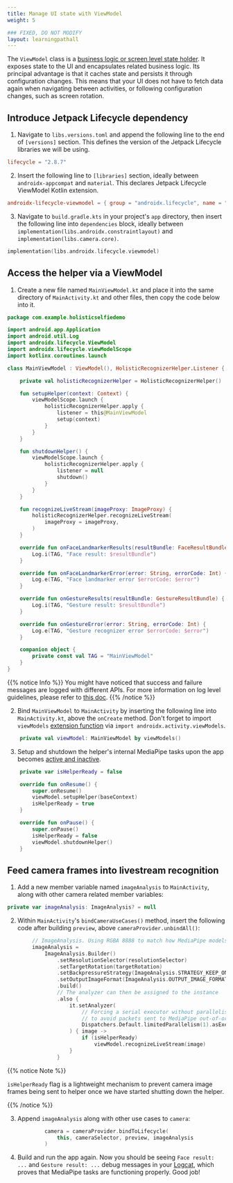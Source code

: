 ```yaml
---
title: Manage UI state with ViewModel
weight: 5

### FIXED, DO NOT MODIFY
layout: learningpathall
---
```


The `ViewModel` class is a [business logic or screen level state holder](https://developer.android.com/topic/architecture/ui-layer/stateholders). It exposes state to the UI and encapsulates related business logic. Its principal advantage is that it caches state and persists it through configuration changes. This means that your UI does not have to fetch data again when navigating between activities, or following configuration changes, such as screen rotation.

## Introduce Jetpack Lifecycle dependency

1. Navigate to `libs.versions.toml` and append the following line to the end of `[versions]` section. This defines the version of the Jetpack Lifecycle libraries we will be using.

```toml
lifecycle = "2.8.7"
```

2. Insert the following line to `[libraries]` section, ideally between `androidx-appcompat` and `material`. This declares Jetpack Lifecycle ViewModel Kotlin extension.

```toml
androidx-lifecycle-viewmodel = { group = "androidx.lifecycle", name = "lifecycle-viewmodel-ktx", version.ref = "lifecycle" }
```

3. Navigate to `build.gradle.kts` in your project's `app` directory, then insert the following line into `dependencies` block, ideally between `implementation(libs.androidx.constraintlayout)` and `implementation(libs.camera.core)`. 

```kotlin
implementation(libs.androidx.lifecycle.viewmodel)
```

## Access the helper via a ViewModel

1. Create a new file named `MainViewModel.kt` and place it into the same directory of `MainActivity.kt` and other files, then copy the code below into it.

```kotlin
package com.example.holisticselfiedemo

import android.app.Application
import android.util.Log
import androidx.lifecycle.ViewModel
import androidx.lifecycle.viewModelScope
import kotlinx.coroutines.launch

class MainViewModel : ViewModel(), HolisticRecognizerHelper.Listener {

    private val holisticRecognizerHelper = HolisticRecognizerHelper()

    fun setupHelper(context: Context) {
        viewModelScope.launch {
            holisticRecognizerHelper.apply {
                listener = this@MainViewModel
                setup(context)
            }
        }
    }

    fun shutdownHelper() {
        viewModelScope.launch {
            holisticRecognizerHelper.apply {
                listener = null
                shutdown()
            }
        }
    }

    fun recognizeLiveStream(imageProxy: ImageProxy) {
        holisticRecognizerHelper.recognizeLiveStream(
            imageProxy = imageProxy,
        )
    }

    override fun onFaceLandmarkerResults(resultBundle: FaceResultBundle) {
        Log.i(TAG, "Face result: $resultBundle")
    }

    override fun onFaceLandmarkerError(error: String, errorCode: Int) {
        Log.e(TAG, "Face landmarker error $errorCode: $error")
    }

    override fun onGestureResults(resultBundle: GestureResultBundle) {
        Log.i(TAG, "Gesture result: $resultBundle")
    }

    override fun onGestureError(error: String, errorCode: Int) {
        Log.e(TAG, "Gesture recognizer error $errorCode: $error")
    }

    companion object {
        private const val TAG = "MainViewModel"
    }
}
```

{{% notice Info %}}
You might have noticed that success and failure messages are logged with different APIs. For more information on log level guidelines, please refer to [this doc](https://source.android.com/docs/core/tests/debug/understanding-logging#log-level-guidelines). 
{{% /notice %}}

2. Bind `MainViewModel` to `MainActivity` by inserting the following line into `MainActivity.kt`, above the `onCreate` method. Don't forget to import `viewModels` [extension function](https://kotlinlang.org/docs/extensions.html#extension-functions) via `import androidx.activity.viewModels`.

```kotlin
    private val viewModel: MainViewModel by viewModels()
```

3. Setup and shutdown the helper's internal MediaPipe tasks upon the app becomes [active and inactive](https://developer.android.com/guide/components/activities/activity-lifecycle#alc).

```kotlin
    private var isHelperReady = false

    override fun onResume() {
        super.onResume()
        viewModel.setupHelper(baseContext)
        isHelperReady = true
    }

    override fun onPause() {
        super.onPause()
        isHelperReady = false
        viewModel.shutdownHelper()
    }
```

## Feed camera frames into livestream recognition

1. Add a new member variable named `imageAnalysis` to `MainActivity`, along with other camera related member variables:

```kotlin
private var imageAnalysis: ImageAnalysis? = null
```

2. Within `MainActivity`'s `bindCameraUseCases()` method, insert the following code after building `preview`, above `cameraProvider.unbindAll()`:

```kotlin
        // ImageAnalysis. Using RGBA 8888 to match how MediaPipe models work
        imageAnalysis =
            ImageAnalysis.Builder()
                .setResolutionSelector(resolutionSelector)
                .setTargetRotation(targetRotation)
                .setBackpressureStrategy(ImageAnalysis.STRATEGY_KEEP_ONLY_LATEST)
                .setOutputImageFormat(ImageAnalysis.OUTPUT_IMAGE_FORMAT_RGBA_8888)
                .build()
                // The analyzer can then be assigned to the instance
                .also {
                    it.setAnalyzer(
                        // Forcing a serial executor without parallelism
                        // to avoid packets sent to MediaPipe out-of-order
                        Dispatchers.Default.limitedParallelism(1).asExecutor()
                    ) { image ->
                        if (isHelperReady)
                            viewModel.recognizeLiveStream(image)
                    }
                }
```

{{% notice Note %}}

`isHelperReady` flag is a lightweight mechanism to prevent camera image frames being sent to helper once we have started shutting down the helper.

{{% /notice %}}

3. Append `imageAnalysis` along with other use cases to `camera`:

```kotlin
            camera = cameraProvider.bindToLifecycle(
                this, cameraSelector, preview, imageAnalysis
            )
```

4. Build and run the app again. Now you should be seeing `Face result: ...` and `Gesture result: ...` debug messages in your [Logcat](https://developer.android.com/tools/logcat), which proves that MediaPipe tasks are functioning properly. Good job!

